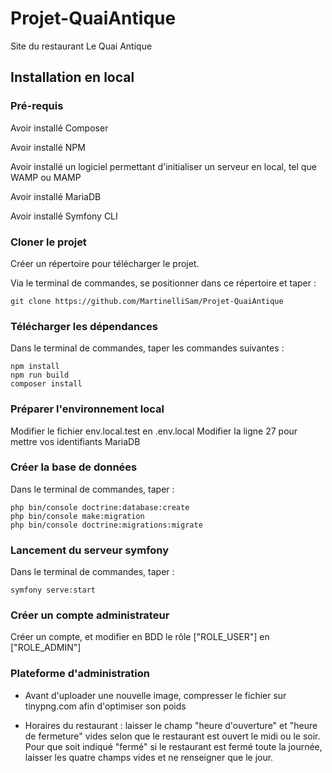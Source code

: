 # Projet-QuaiAntique
Site du restaurant Le Quai Antique

## Installation en local

### Pré-requis
Avoir installé Composer

Avoir installé NPM

Avoir installé un logiciel permettant d'initialiser un serveur en local, tel que WAMP ou MAMP

Avoir installé MariaDB

Avoir installé Symfony CLI


### Cloner le projet 

Créer un répertoire pour télécharger le projet.

Via le terminal de commandes, se positionner dans ce répertoire et taper : 
```
git clone https://github.com/MartinelliSam/Projet-QuaiAntique
```

### Télécharger les dépendances

Dans le terminal de commandes, taper les commandes suivantes : 
```
npm install
npm run build
composer install
```

### Préparer l'environnement local

Modifier le fichier env.local.test en .env.local
Modifier la ligne 27 pour mettre vos identifiants MariaDB

### Créer la base de données

Dans le terminal de commandes, taper : 
```
php bin/console doctrine:database:create
php bin/console make:migration
php bin/console doctrine:migrations:migrate
```

### Lancement du serveur symfony

Dans le terminal de commandes, taper :
```
symfony serve:start
```

### Créer un compte administrateur

Créer un compte, et modifier en BDD le rôle ["ROLE_USER"] en ["ROLE_ADMIN"]

### Plateforme d'administration

* Avant d'uploader une nouvelle image, compresser le fichier sur tinypng.com 
afin d'optimiser son poids

* Horaires du restaurant : laisser le champ "heure d'ouverture" et "heure de fermeture" 
vides selon que le restaurant est ouvert le midi ou le soir. Pour que soit indiqué "fermé" si le restaurant
 est fermé toute la journée, laisser les quatre champs vides et ne renseigner que le jour.














